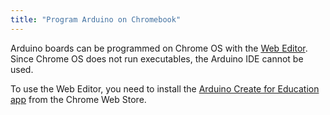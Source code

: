 ```yaml
---
title: "Program Arduino on Chromebook"
---
```


Arduino boards can be programmed on Chrome OS with the [Web Editor](https://create.arduino.cc/editor). Since Chrome OS does not run executables, the Arduino IDE cannot be used.

To use the Web Editor, you need to install the [Arduino Create for Education app](https://chrome.google.com/webstore/detail/elmgohdonjdampbcgefphnlchgocpaij) from the Chrome Web Store.
